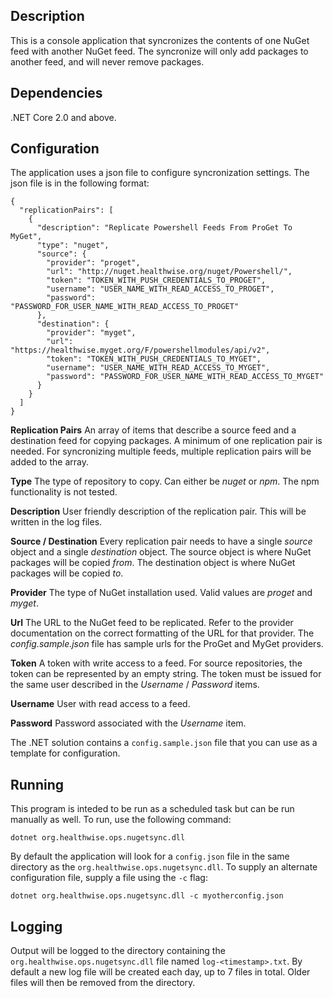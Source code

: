 ## Description
This is a console application that syncronizes the contents of one NuGet feed with another NuGet feed.  The syncronize will only add packages to another feed, and will never remove packages.

## Dependencies
.NET Core 2.0 and above.

## Configuration
The application uses a json file to configure syncronization settings.  The json file is in the following format:
```
{
  "replicationPairs": [
    {
      "description": "Replicate Powershell Feeds From ProGet To MyGet",
      "type": "nuget",
      "source": {
        "provider": "proget", 
        "url": "http://nuget.healthwise.org/nuget/Powershell/",
        "token": "TOKEN_WITH_PUSH_CREDENTIALS_TO_PROGET",
        "username": "USER_NAME_WITH_READ_ACCESS_TO_PROGET",
        "password": "PASSWORD_FOR_USER_NAME_WITH_READ_ACCESS_TO_PROGET"
      },
      "destination": {
        "provider": "myget",
        "url": "https://healthwise.myget.org/F/powershellmodules/api/v2",
        "token": "TOKEN_WITH_PUSH_CREDENTIALS_TO_MYGET",
        "username": "USER_NAME_WITH_READ_ACCESS_TO_MYGET",
        "password": "PASSWORD_FOR_USER_NAME_WITH_READ_ACCESS_TO_MYGET"
      }
    }
  ]
}
```

**Replication Pairs**
An array of items that describe a source feed and a destination feed for copying packages.  A minimum of one replication pair is needed.  For syncronizing multiple feeds, multiple replication pairs will be added to the array.

**Type**
The type of repository to copy.  Can either be *nuget* or *npm*.  The npm functionality is not tested.

**Description**
User friendly description of the replication pair.  This will be written in the log files.

**Source / Destination**
Every replication pair needs to have a single *source* object and a single *destination* object.  The source object is where NuGet packages will be copied *from*.  The destination object is where NuGet packages will be copied *to*.

**Provider**
The type of NuGet installation used.  Valid values are *proget* and *myget*.

**Url**
The URL to the NuGet feed to be replicated.  Refer to the provider documentation on the correct formatting of the URL for that provider.  The *config.sample.json* file has sample urls for the ProGet and MyGet providers.

**Token**
A token with write access to a feed.  For source repositories, the token can be represented by an empty string.  The token must be issued for the same user described in the *Username* / *Password* items.

**Username**
User with read access to a feed.

**Password**
Password associated with the *Username* item.

The .NET solution contains a `config.sample.json` file that you can use as a template for configuration.

## Running
This program is inteded to be run as a scheduled task but can be run manually as well.  To run, use the following command:
```
dotnet org.healthwise.ops.nugetsync.dll 
```

By default the application will look for a `config.json` file in the same directory as the `org.healthwise.ops.nugetsync.dll`.  To supply an alternate configuration file, supply a file using the `-c` flag:
```
dotnet org.healthwise.ops.nugetsync.dll -c myotherconfig.json
```

## Logging
Output will be logged to the directory containing the `org.healthwise.ops.nugetsync.dll` file named `log-<timestamp>.txt`.  By default a new log file will be created each day, up to 7 files in total.  Older files will then be removed from the directory.